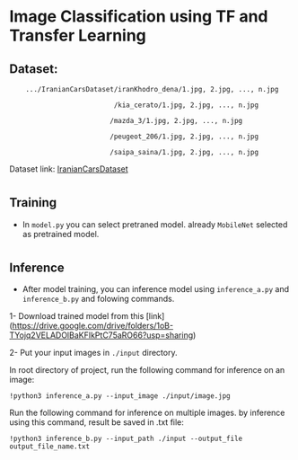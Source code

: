# Image Classification using TF and Transfer Learning

## Dataset:

        .../IranianCarsDataset/iranKhodro_dena/1.jpg, 2.jpg, ..., n.jpg

                              /kia_cerato/1.jpg, 2.jpg, ..., n.jpg
                   
                             /mazda_3/1.jpg, 2.jpg, ..., n.jpg
                 
                             /peugeot_206/1.jpg, 2.jpg, ..., n.jpg
                 
                             /saipa_saina/1.jpg, 2.jpg, ..., n.jpg

Dataset link: [IranianCarsDataset]( https://drive.google.com/drive/folders/1C4RZ59f7sDTr9nKs42LAydMNtwFRw_dh?usp=sharing)

#

## Training

- In `model.py` you can select pretraned model. already `MobileNet` selected as pretrained model.

#


## Inference

- After model training, you can inference model using `inference_a.py` and `inference_b.py` and folowing commands.

1- Download trained model from this [link] (https://drive.google.com/drive/folders/1oB-TYojq2VELADOlBaKFIkPtC75aRO66?usp=sharing)

2- Put your input images in `./input` directory.

In root directory of project, run the following command for inference on an image:

```
!python3 inference_a.py --input_image ./input/image.jpg
```

Run the following command for inference on multiple images. by inference using this command, result be saved in .txt file:

```
!python3 inference_b.py --input_path ./input --output_file output_file_name.txt
```
